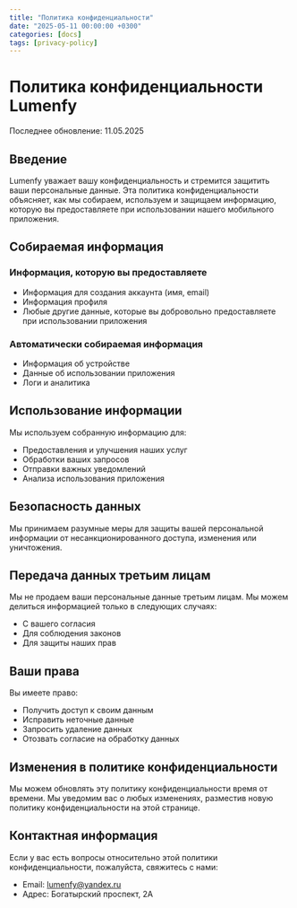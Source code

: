 ```yaml
---
title: "Политика конфиденциальности"
date: "2025-05-11 00:00:00 +0300"
categories: [docs]
tags: [privacy-policy]
---
```


# Политика конфиденциальности Lumenfy

Последнее обновление: 11.05.2025

## Введение

Lumenfy уважает вашу конфиденциальность и стремится защитить ваши персональные данные. Эта политика конфиденциальности объясняет, как мы собираем, используем и защищаем информацию, которую вы предоставляете при использовании нашего мобильного приложения.

## Собираемая информация

### Информация, которую вы предоставляете

- Информация для создания аккаунта (имя, email)
- Информация профиля
- Любые другие данные, которые вы добровольно предоставляете при использовании приложения

### Автоматически собираемая информация

- Информация об устройстве
- Данные об использовании приложения
- Логи и аналитика

## Использование информации

Мы используем собранную информацию для:

- Предоставления и улучшения наших услуг
- Обработки ваших запросов
- Отправки важных уведомлений
- Анализа использования приложения

## Безопасность данных

Мы принимаем разумные меры для защиты вашей персональной информации от несанкционированного доступа, изменения или уничтожения.

## Передача данных третьим лицам

Мы не продаем ваши персональные данные третьим лицам. Мы можем делиться информацией только в следующих случаях:

- С вашего согласия
- Для соблюдения законов
- Для защиты наших прав

## Ваши права

Вы имеете право:

- Получить доступ к своим данным
- Исправить неточные данные
- Запросить удаление данных
- Отозвать согласие на обработку данных

## Изменения в политике конфиденциальности

Мы можем обновлять эту политику конфиденциальности время от времени. Мы уведомим вас о любых изменениях, разместив новую политику конфиденциальности на этой странице.

## Контактная информация

Если у вас есть вопросы относительно этой политики конфиденциальности, пожалуйста, свяжитесь с нами:

- Email: lumenfy@yandex.ru
- Адрес: Богатырский проспект, 2А
